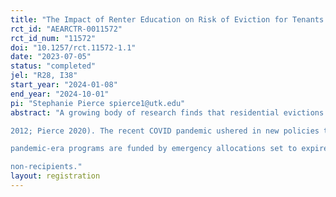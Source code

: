 ```yaml
---
title: "The Impact of Renter Education on Risk of Eviction for Tenants with and without Rental Assistance"
rct_id: "AEARCTR-0011572"
rct_id_num: "11572"
doi: "10.1257/rct.11572-1.1"
date: "2023-07-05"
status: "completed"
jel: "R28, I38"
start_year: "2024-01-08"
end_year: "2024-10-01"
pi: "Stephanie Pierce spierce1@utk.edu"
abstract: "A growing body of research finds that residential evictions are associated with negative social, economic, and health consequences for households and communities (Slee and Desmond 2021; Leifheit et al. 2021; Hatch and Yun 2021; Ghimire et al. 2021; Desmond
2012; Pierce 2020). The recent COVID pandemic ushered in new policies to prevent and stabilize tenants, such as Emergency Rental Assistance (ERA) and temporary eviction moratoria, the effects of which are still being evaluated (e.g., Reina et al. 2021) . However,
pandemic-era programs are funded by emergency allocations set to expire at the end of 2022 or early 2023. Thus, local governments that wish to extend eviction-prevention work, must rely on other programs and policies. The proposed study seeks to evaluate the effect a county-sponsored non-profit renter education program on the risk of eviction. Using an experimental design, we aim to evaluate the impact of renter education on applicants to a rental assistance program and test the differential effect of renter education on rental assistance recipients and
non-recipients."
layout: registration
---
```


